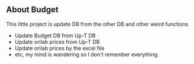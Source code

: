 ## About Budget

This  little project is update DB from the other DB and other weird functions

- Update Budget DB from Up-T DB
- Update orilab prices from Up-T DB
- Update orilab prices by the excel file
- etc, my mind is wandering so I don't remember everything.